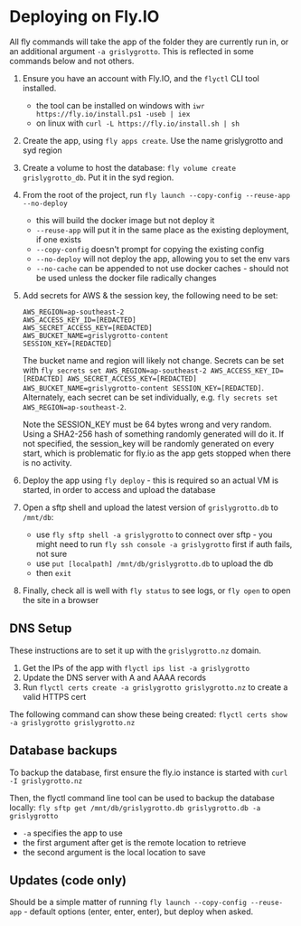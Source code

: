 # Deploying on Fly.IO

All fly commands will take the app of the folder they are currently run in, or an additional argument `-a grislygrotto`. This is reflected in some commands below and not others.

1. Ensure you have an account with Fly.IO, and the `flyctl` CLI tool installed.
    - the tool can be installed on windows with `iwr https://fly.io/install.ps1 -useb | iex`
    - on linux with `curl -L https://fly.io/install.sh | sh`
2. Create the app, using `fly apps create`. Use the name grislygrotto and syd region
3. Create a volume to host the database: `fly volume create grislygrotto_db`. Put it in the syd region.
4. From the root of the project, run `fly launch --copy-config --reuse-app --no-deploy`
    - this will build the docker image but not deploy it
    - `--reuse-app` will put it in the same place as the existing deployment, if one exists
    - `--copy-config` doesn't prompt for copying the existing config
    - `--no-deploy` will not deploy the app, allowing you to set the env vars
    - `--no-cache` can be appended to not use docker caches - should not be used unless the docker file radically changes
5. Add secrets for AWS & the session key, the following need to be set:
    ```
    AWS_REGION=ap-southeast-2
    AWS_ACCESS_KEY_ID=[REDACTED]
    AWS_SECRET_ACCESS_KEY=[REDACTED]
    AWS_BUCKET_NAME=grislygrotto-content
    SESSION_KEY=[REDACTED]
    ```
    The bucket name and region will likely not change.
    Secrets can be set with `fly secrets set AWS_REGION=ap-southeast-2 AWS_ACCESS_KEY_ID=[REDACTED] AWS_SECRET_ACCESS_KEY=[REDACTED] AWS_BUCKET_NAME=grislygrotto-content SESSION_KEY=[REDACTED]`.
    Alternately, each secret can be set individually, e.g. `fly secrets set AWS_REGION=ap-southeast-2`.

    Note the SESSION_KEY must be 64 bytes wrong and very random. Using a SHA2-256 hash of something randomly generated will do it.
    If not specified, the session_key will be randomly generated on every start, which is problematic for fly.io as the app gets stopped when there is no activity.
6. Deploy the app using `fly deploy` - this is required so an actual VM is started, in order to access and upload the database
7. Open a sftp shell and upload the latest version of `grislygrotto.db` to `/mnt/db`:
    - use `fly sftp shell -a grislygrotto` to connect over sftp - you might need to run `fly ssh console -a grislygrotto` first if auth fails, not sure
    - use `put [localpath] /mnt/db/grislygrotto.db` to upload the db
    - then `exit`
8. Finally, check all is well with `fly status` to see logs, or `fly open` to open the site in a browser

## DNS Setup

These instructions are to set it up with the `grislygrotto.nz` domain.

1. Get the IPs of the app with `flyctl ips list -a grislygrotto`
2. Update the DNS server with A and AAAA records
3. Run `flyctl certs create -a grislygrotto grislygrotto.nz` to create a valid HTTPS cert

The following command can show these being created: `flyctl certs show -a grislygrotto grislygrotto.nz`

## Database backups

To backup the database, first ensure the fly.io instance is started with `curl -I grislygrotto.nz`

Then, the flyctl command line tool can be used to backup the database locally: `fly sftp get /mnt/db/grislygrotto.db grislygrotto.db -a grislygrotto`

- `-a` specifies the app to use
- the first argument after get is the remote location to retrieve
- the second argument is the local location to save 

## Updates (code only)

Should be a simple matter of running `fly launch --copy-config --reuse-app` - default options (enter, enter, enter), but deploy when asked.